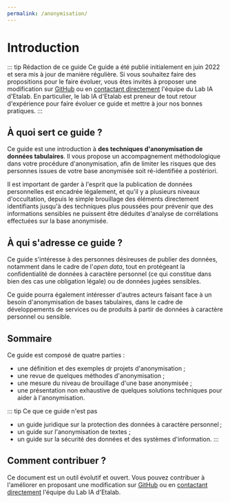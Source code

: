 ```yaml
---
permalink: /anonymisation/
---
```


# Introduction

::: tip Rédaction de ce guide
Ce guide a été publié initialement en juin 2022 et sera mis à jour de manière régulière. 
Si vous souhaitez faire des propositions pour le faire évoluer, vous êtes invités à proposer une modification sur [GitHub](https://github.com/etalab/guides.etalab.gouv.fr/edit/master/pseudonymisation/) ou en [contactant directement](mailto:lab-ia@data.gouv.fr) l'équipe du Lab IA d'Etalab. 
En particulier, le lab IA d'Etalab est preneur de tout retour d'expérience pour faire évoluer ce guide et mettre à jour nos bonnes pratiques.
:::

## À quoi sert ce guide ?

Ce guide est une introduction à <b>des techniques d'anonymisation de données tabulaires</b>. Il vous propose un accompagnement méthodologique dans votre procédure d'anonymisation, afin de limiter les risques que des personnes issues de votre base anonymisée soit ré-identifiée a postériori.

Il est important de garder à l'esprit que la publication de données personnelles est encadrée légalement, et qu'il y a plusieurs niveaux d'occultation, depuis le simple brouillage des éléments directement identifiants jusqu'à des techniques plus poussées pour prévenir que des informations sensibles ne puissent être déduites d'analyse de corrélations effectuées sur la base anonymisée.

## À qui s'adresse ce guide ?

Ce guide s'intéresse à des personnes désireuses de publier des données, notamment dans le cadre de l'_open data_, tout en protégeant la confidentialité de données à caractère personnel (ce qui constitue dans bien des cas une obligation légale) ou de données jugées sensibles.

Ce guide pourra également intéresser d'autres acteurs faisant face à un besoin d'anonymisation de bases tabulaires, dans le cadre de développements de services ou de produits à partir de données à caractère personnel ou sensible. 

## Sommaire

Ce guide est composé de quatre parties :
- une définition et des exemples dr projets d'anonymisation ;
- une revue de quelques méthodes d'anonymisation ;
- une mesure du niveau de brouillage d'une base anonymisée ;
- une présentation non exhaustive de quelques solutions techniques pour aider à l'anonymisation.

::: tip Ce que ce guide n'est pas
- un guide juridique sur la protection des données à caractère personnel ;
- un guide sur l'anonymisation de textes ;
- un guide sur la sécurité des données et des systèmes d'information.
:::

## Comment contribuer ?

Ce document est un outil évolutif et ouvert. Vous pouvez contribuer à l'améliorer en proposant une modification sur [GitHub](https://github.com/etalab/guides.etalab.gouv.fr/edit/master/anonymisation/) ou en [contactant directement](mailto:lab-ia@data.gouv.fr) l'équipe du Lab IA d'Etalab. 
